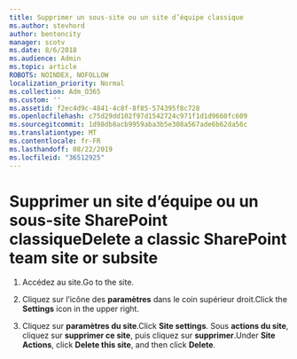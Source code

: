 ```yaml
---
title: Supprimer un sous-site ou un site d’équipe classique
ms.author: stevhord
author: bentoncity
manager: scotv
ms.date: 8/6/2018
ms.audience: Admin
ms.topic: article
ROBOTS: NOINDEX, NOFOLLOW
localization_priority: Normal
ms.collection: Adm_O365
ms.custom: ''
ms.assetid: f2ec4d9c-4841-4c8f-8f85-574395f8c728
ms.openlocfilehash: c75d29dd102f97d1542724c971f1d1d9660fc609
ms.sourcegitcommit: 1d98db8acb9959aba3b5e308a567ade6b62da56c
ms.translationtype: MT
ms.contentlocale: fr-FR
ms.lasthandoff: 08/22/2019
ms.locfileid: "36512925"
---
```

# <a name="delete-a-classic-sharepoint-team-site-or-subsite"></a><span data-ttu-id="bc255-102">Supprimer un site d’équipe ou un sous-site SharePoint classique</span><span class="sxs-lookup"><span data-stu-id="bc255-102">Delete a classic SharePoint team site or subsite</span></span>

1. <span data-ttu-id="bc255-103">Accédez au site.</span><span class="sxs-lookup"><span data-stu-id="bc255-103">Go to the site.</span></span>
    
2. <span data-ttu-id="bc255-104">Cliquez sur l’icône des **paramètres** dans le coin supérieur droit.</span><span class="sxs-lookup"><span data-stu-id="bc255-104">Click the **Settings** icon in the upper right.</span></span> 
    
3. <span data-ttu-id="bc255-105">Cliquez sur **paramètres du site**.</span><span class="sxs-lookup"><span data-stu-id="bc255-105">Click **Site settings**.</span></span> <span data-ttu-id="bc255-106">Sous **actions du site**, cliquez sur **supprimer ce site**, puis cliquez sur **supprimer**.</span><span class="sxs-lookup"><span data-stu-id="bc255-106">Under **Site Actions**, click **Delete this site**, and then click **Delete**.</span></span>
    

